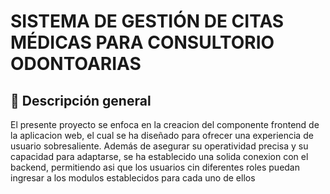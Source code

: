 # SISTEMA DE GESTIÓN DE CITAS MÉDICAS PARA CONSULTORIO ODONTOARIAS

## 📖 Descripción general
El presente proyecto se enfoca en la creacion del componente frontend de la aplicacion web, el cual se ha diseñado para ofrecer una experiencia de usuario sobresaliente. Además de asegurar su operatividad precisa y su capacidad para adaptarse, se ha establecido una solida conexion con el backend, permitiendo asi que los usuarios cin diferentes roles puedan ingresar a los modulos establecidos para cada uno de ellos
